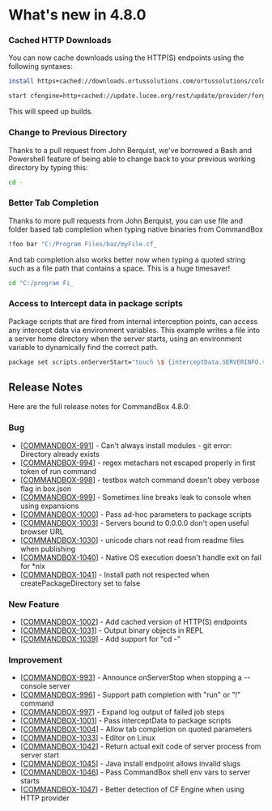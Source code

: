 # What's new in 4.8.0

###  Cached HTTP Downloads

You can now cache downloads using the HTTP\(S\) endpoints using the following syntaxes:

```bash
install https+cached://downloads.ortussolutions.com/ortussolutions/coldbox-modules/cbi18n/1.4.0/cbi18n-1.4.0.zip

start cfengine=http+cached://update.lucee.org/rest/update/provider/forgebox/5.3.3.60-RC
```

This will speed up builds.

### Change to Previous Directory

Thanks to a pull request from John Berquist, we've borrowed a Bash and Powershell feature of being able to change back to your previous working directory by typing this:

```bash
cd -
```

### Better Tab Completion

Thanks to more pull requests from John Berquist, you can use file and folder based tab completion when typing native binaries from CommandBox 

```bash
!foo bar "C:/Program Files/baz/myFile.cf_
```

And tab completion also works better now when typing a quoted string such as a file path that contains a space.  This is a huge timesaver!

```bash
cd "C:/program Fi_
```

### Access to Intercept data in package scripts

Package scripts that are fired from internal interception points, can access any intercept data via environment variables.  This example writes a file into a server home directory when the server starts, using an environment variable to dynamically find the correct path.

```bash
package set scripts.onServerStart="touch \$ {interceptData.SERVERINFO.serverHomeDirectory}/hi.txt"
```

## Release Notes

Here are the full release notes for CommandBox 4.8.0:

### Bug

* \[[COMMANDBOX-991](https://ortussolutions.atlassian.net/browse/COMMANDBOX-991)\] - Can't always install modules - git error: Directory already exists
* \[[COMMANDBOX-994](https://ortussolutions.atlassian.net/browse/COMMANDBOX-994)\] - regex metachars not escaped properly in first token of run command
* \[[COMMANDBOX-998](https://ortussolutions.atlassian.net/browse/COMMANDBOX-998)\] - testbox watch command doesn't obey verbose flag in box.json
* \[[COMMANDBOX-999](https://ortussolutions.atlassian.net/browse/COMMANDBOX-999)\] - Sometimes line breaks leak to console when using expansions
* \[[COMMANDBOX-1000](https://ortussolutions.atlassian.net/browse/COMMANDBOX-1000)\] - Pass ad-hoc parameters to package scripts
* \[[COMMANDBOX-1003](https://ortussolutions.atlassian.net/browse/COMMANDBOX-1003)\] - Servers bound to 0.0.0.0 don't open useful browser URL
* \[[COMMANDBOX-1030](https://ortussolutions.atlassian.net/browse/COMMANDBOX-1030)\] - unicode chars not read from readme files when publishing
* \[[COMMANDBOX-1040](https://ortussolutions.atlassian.net/browse/COMMANDBOX-1040)\] - Native OS execution doesn't handle exit on fail for \*nix
* \[[COMMANDBOX-1041](https://ortussolutions.atlassian.net/browse/COMMANDBOX-1041)\] - Install path not respected when createPackageDirectory set to false

### New Feature

* \[[COMMANDBOX-1002](https://ortussolutions.atlassian.net/browse/COMMANDBOX-1002)\] - Add cached version of HTTP\(S\) endpoints
* \[[COMMANDBOX-1031](https://ortussolutions.atlassian.net/browse/COMMANDBOX-1031)\] - Output binary objects in REPL
* \[[COMMANDBOX-1039](https://ortussolutions.atlassian.net/browse/COMMANDBOX-1039)\] - Add support for "cd -"

### Improvement

* \[[COMMANDBOX-993](https://ortussolutions.atlassian.net/browse/COMMANDBOX-993)\] - Announce onServerStop when stopping a --console server
* \[[COMMANDBOX-996](https://ortussolutions.atlassian.net/browse/COMMANDBOX-996)\] - Support path completion with "run" or "!" command
* \[[COMMANDBOX-997](https://ortussolutions.atlassian.net/browse/COMMANDBOX-997)\] - Expand log output of failed job steps
* \[[COMMANDBOX-1001](https://ortussolutions.atlassian.net/browse/COMMANDBOX-1001)\] - Pass interceptData to package scripts
* \[[COMMANDBOX-1004](https://ortussolutions.atlassian.net/browse/COMMANDBOX-1004)\] - Allow tab completion on quoted parameters
* \[[COMMANDBOX-1033](https://ortussolutions.atlassian.net/browse/COMMANDBOX-1033)\] - Editor on Linux
* \[[COMMANDBOX-1042](https://ortussolutions.atlassian.net/browse/COMMANDBOX-1042)\] - Return actual exit code of server process from server start
* \[[COMMANDBOX-1045](https://ortussolutions.atlassian.net/browse/COMMANDBOX-1045)\] - Java install endpoint allows invalid slugs
* \[[COMMANDBOX-1046](https://ortussolutions.atlassian.net/browse/COMMANDBOX-1046)\] - Pass CommandBox shell env vars to server starts
* \[[COMMANDBOX-1047](https://ortussolutions.atlassian.net/browse/COMMANDBOX-1047)\] - Better detection of CF Engine when using HTTP provider

